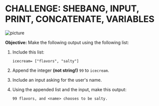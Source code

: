 # CHALLENGE: SHEBANG, INPUT, PRINT, CONCATENATE, VARIABLES

![picture](https://i.kym-cdn.com/photos/images/newsfeed/000/922/014/7e4.jpg)

**Objective:** Make the following output using the following list:

1. Include this list: 
    
    ```
    icecream= ["flavors", "salty"] 
    ```
    
2. Append the integer **(not string!)** `99` to `icecream`.

3. Include an input asking for the user's name.

4. Using the appended list and the input, make this output:

   ```
   99 flavors, and <name> chooses to be salty.
   ```
